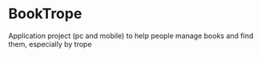 # BookTrope
Application project (pc and mobile) to help people manage books and find them, especially by trope
